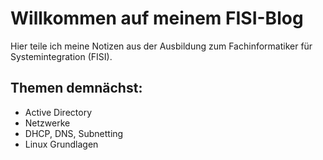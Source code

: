 # Willkommen auf meinem FISI-Blog

Hier teile ich meine Notizen aus der Ausbildung zum Fachinformatiker für Systemintegration (FISI).

## Themen demnächst:
- Active Directory
- Netzwerke
- DHCP, DNS, Subnetting
- Linux Grundlagen
